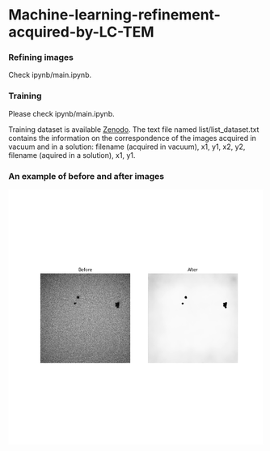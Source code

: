 # Machine-learning-refinement-acquired-by-LC-TEM

### Refining images
Check ipynb/main.ipynb.

### Training 
Please check ipynb/main.ipynb.

Training dataset is available [Zenodo](https://doi.org/10.5281/zenodo.10042733).
The text file named list/list_dataset.txt contains the information on the correspondence of the images acquired in vacuum and in a solution: filename (acquired in vacuum), x1, y1, x2, y2, filename (aquired in a solution), x1, y1.



### An example of before and after images

![ipynb/output.png](ipynb/output.png)
